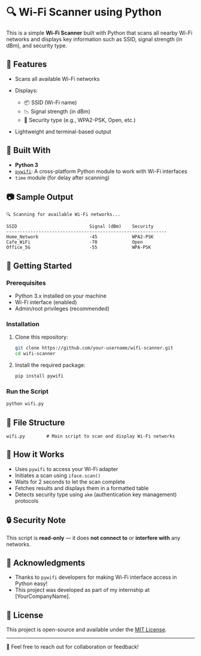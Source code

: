 # 🔍 Wi-Fi Scanner using Python

This is a simple **Wi-Fi Scanner** built with Python that scans all nearby Wi-Fi networks and displays key information such as SSID, signal strength (in dBm), and security type.

## 📌 Features

* Scans all available Wi-Fi networks
* Displays:

  * 📦 SSID (Wi-Fi name)
  * 📉 Signal strength (in dBm)
  * 🔐 Security type (e.g., WPA2-PSK, Open, etc.)
* Lightweight and terminal-based output

## 💠 Built With

* **Python 3**
* [`pywifi`](https://pypi.org/project/pywifi/): A cross-platform Python module to work with Wi-Fi interfaces
* `time` module (for delay after scanning)

## 📷 Sample Output

```
🔍 Scanning for available Wi-Fi networks...

SSID                           Signal (dBm)    Security
------------------------------------------------------------
Home_Network                   -45             WPA2-PSK
Cafe_WiFi                      -70             Open
Office_5G                      -55             WPA-PSK
```

## 🚀 Getting Started

### Prerequisites

* Python 3.x installed on your machine
* Wi-Fi interface (enabled)
* Admin/root privileges (recommended)

### Installation

1. Clone this repository:

   ```bash
   git clone https://github.com/your-username/wifi-scanner.git
   cd wifi-scanner
   ```

2. Install the required package:

   ```bash
   pip install pywifi
   ```

### Run the Script

```bash
python wifi.py
```

## 📁 File Structure

```
wifi.py        # Main script to scan and display Wi-Fi networks
```

## 🧐 How it Works

* Uses `pywifi` to access your Wi-Fi adapter
* Initiates a scan using `iface.scan()`
* Waits for 2 seconds to let the scan complete
* Fetches results and displays them in a formatted table
* Detects security type using `akm` (authentication key management) protocols

## 🔒 Security Note

This script is **read-only** — it does **not connect to** or **interfere with** any networks.

## 🙌 Acknowledgments

* Thanks to `pywifi` developers for making Wi-Fi interface access in Python easy!
* This project was developed as part of my internship at \[YourCompanyName].

## 📃 License

This project is open-source and available under the [MIT License](LICENSE).

---

📧 Feel free to reach out for collaboration or feedback!
